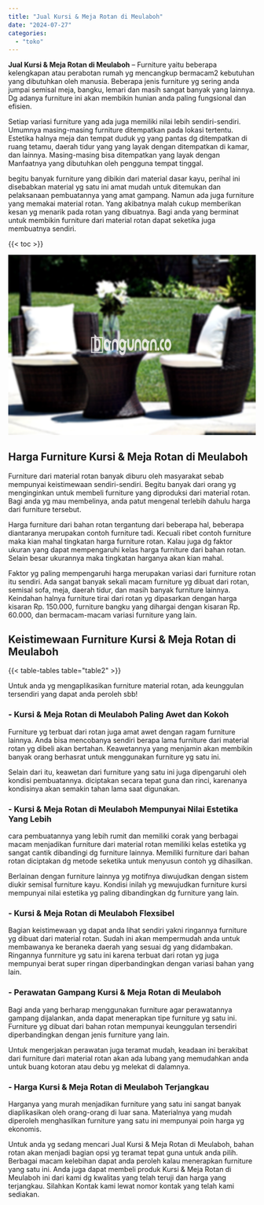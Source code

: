 ```yaml
---
title: "Jual Kursi & Meja Rotan di Meulaboh"
date: "2024-07-27"
categories: 
  - "toko"
---
```


**Jual Kursi & Meja Rotan di Meulaboh** – Furniture yaitu beberapa kelengkapan atau perabotan rumah yg mencangkup bermacam2 kebutuhan yang dibutuhkan oleh manusia. Beberapa jenis furniture yg sering anda jumpai semisal meja, bangku, lemari dan masih sangat banyak yang lainnya. Dg adanya furniture ini akan membikin hunian anda paling fungsional dan efisien.

Setiap variasi furniture yang ada juga memiliki nilai lebih sendiri-sendiri. Umumnya masing-masing furniture ditempatkan pada lokasi tertentu. Estetika halnya meja dan tempat duduk yg yang pantas dg ditempatkan di ruang tetamu, daerah tidur yang yang layak dengan ditempatkan di kamar, dan lainnya. Masing-masing bisa ditempatkan yang layak dengan Manfaatnya yang dibutuhkan oleh pengguna tempat tinggal.

begitu banyak furniture yang dibikin dari material dasar kayu, perihal ini disebabkan material yg satu ini amat mudah untuk ditemukan dan pelaksanaan pembuatannya yang amat gampang. Namun ada juga furniture yang memakai material rotan. Yang akibatnya malah cukup memberikan kesan yg menarik pada rotan yang dibuatnya. Bagi anda yang berminat untuk membikin furniture dari material rotan dapat seketika juga membuatnya sendiri.

{{< toc >}}

![Jual Kursi & Meja Rotan di Meulaboh](/images/kursi-meja-rotan-murah41.png)

## Harga Furniture Kursi & Meja Rotan di Meulaboh

Furniture dari material rotan banyak diburu oleh masyarakat sebab mempunyai keistimewaan sendiri-sendiri. Begitu banyak dari orang yg menginginkan untuk membeli furniture yang diproduksi dari material rotan. Bagi anda yg mau membelinya, anda patut mengenal terlebih dahulu harga dari furniture tersebut.

Harga furniture dari bahan rotan tergantung dari beberapa hal, beberapa diantaranya merupakan contoh furniture tadi. Kecuali ribet contoh furniture maka kian mahal tingkatan harga furniture rotan. Kalau juga dg faktor ukuran yang dapat mempengaruhi kelas harga furniture dari bahan rotan. Selain besar ukurannya maka tingkatan harganya akan kian mahal.

Faktor yg paling mempengaruhi harga merupakan variasi dari furniture rotan itu sendiri. Ada sangat banyak sekali macam furniture yg dibuat dari rotan, semisal sofa, meja, daerah tidur, dan masih banyak furniture lainnya. Keindahan halnya furniture tirai dari rotan yg dipasarkan dengan harga kisaran Rp. 150.000, furniture bangku yang dihargai dengan kisaran Rp. 60.000, dan bermacam-macam variasi furniture yang lain.

## Keistimewaan Furniture Kursi & Meja Rotan di Meulaboh

{{< table-tables table="table2" >}}

Untuk anda yg mengaplikasikan furniture material rotan, ada keunggulan tersendiri yang dapat anda peroleh sbb!

### \- Kursi & Meja Rotan di Meulaboh Paling Awet dan Kokoh

Furniture yg terbuat dari rotan juga amat awet dengan ragam furniture lainnya. Anda bisa mencobanya sendiri berapa lama furniture dari material rotan yg dibeli akan bertahan. Keawetannya yang menjamin akan membikin banyak orang berhasrat untuk menggunakan furniture yg satu ini.

Selain dari itu, keawetan dari furniture yang satu ini juga dipengaruhi oleh kondisi pembuatannya. diciptakan secara tepat guna dan rinci, karenanya kondisinya akan semakin tahan lama saat digunakan.

### \- Kursi & Meja Rotan di Meulaboh Mempunyai Nilai Estetika Yang Lebih

cara pembuatannya yang lebih rumit dan memiliki corak yang berbagai macam menjadikan furniture dari material rotan memiliki kelas estetika yg sangat cantik dibandingi dg furniture lainnya. Memiliki furniture dari bahan rotan diciptakan dg metode seketika untuk menyusun contoh yg dihasilkan.

Berlainan dengan furniture lainnya yg motifnya diwujudkan dengan sistem diukir semisal furniture kayu. Kondisi inilah yg mewujudkan furniture kursi mempunyai nilai estetika yg paling dibandingkan dg furniture yang lain.

### \- Kursi & Meja Rotan di Meulaboh Flexsibel

Bagian keistimewaan yg dapat anda lihat sendiri yakni ringannya furniture yg dibuat dari material rotan. Sudah ini akan mempermudah anda untuk membawanya ke beraneka daerah yang sesuai dg yang didambakan. Ringannya funrniture yg satu ini karena terbuat dari rotan yg juga mempunyai berat super ringan diperbandingkan dengan variasi bahan yang lain.

### \- Perawatan Gampang Kursi & Meja Rotan di Meulaboh

Bagi anda yang berharap menggunakan furniture agar perawatannya gampang dijalankan, anda dapat menerapkan tipe furniture yg satu ini. Furniture yg dibuat dari bahan rotan mempunyai keunggulan tersendiri diperbandingkan dengan jenis furniture yang lain.

Untuk mengerjakan perawatan juga teramat mudah, keadaan ini berakibat dari furniture dari material rotan akan ada lubang yang memudahkan anda untuk buang kotoran atau debu yg melekat di dalamnya.

### \- Harga Kursi & Meja Rotan di Meulaboh Terjangkau

Harganya yang murah menjadikan furniture yang satu ini sangat banyak diaplikasikan oleh orang-orang di luar sana. Materialnya yang mudah diperoleh menghasilkan furniture yang satu ini mempunyai poin harga yg ekonomis.

Untuk anda yg sedang mencari Jual Kursi & Meja Rotan di Meulaboh, bahan rotan akan menjadi bagian opsi yg teramat tepat guna untuk anda pilih. Berbagai macam kelebihan dapat anda peroleh kalau menerapkan furniture yang satu ini. Anda juga dapat membeli produk Kursi & Meja Rotan di Meulaboh ini dari kami dg kwalitas yang telah teruji dan harga yang terjangkau. Silahkan Kontak kami lewat nomor kontak yang telah kami sediakan.
